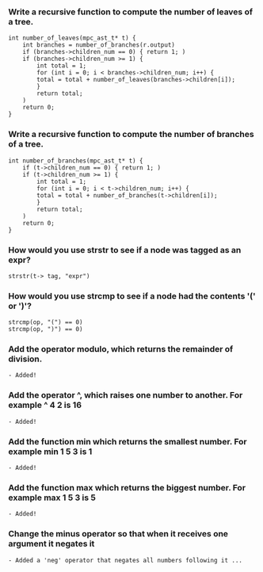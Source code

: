 ### Write a recursive function to compute the number of leaves of a tree.
	int number_of_leaves(mpc_ast_t* t) {
		int branches = number_of_branches(r.output)
		if (branches->children_num == 0) { return 1; )
		if (branches->children_num >= 1) {
			int total = 1;
			for (int i = 0; i < branches->children_num; i++) {
			total = total + number_of_leaves(branches->children[i]);
			}
			return total;
		)
		return 0;
	}


### Write a recursive function to compute the number of branches of a tree.
	int number_of_branches(mpc_ast_t* t) {
		if (t->children_num == 0) { return 1; )
		if (t->children_num >= 1) {
			int total = 1;
			for (int i = 0; i < t->children_num; i++) {
			total = total + number_of_branches(t->children[i]);
			}
			return total;
		)
		return 0;
	}

### How would you use strstr to see if a node was tagged as an expr?
	strstr(t-> tag, "expr")


### How would you use strcmp to see if a node had the contents '(' or ')'?
	strcmp(op, "(") == 0)
	strcmp(op, ")") == 0)

### Add the operator modulo, which returns the remainder of division.
	- Added!

### Add the operator ^, which raises one number to another.  For example ^ 4 2 is 16
	- Added!
	
### Add the function min which returns the smallest number. For example min 1 5 3 is 1
	- Added!
	
### Add the function max which returns the biggest number.  For example max 1 5 3 is 5
	- Added!
	
### Change the minus operator so that when it receives one argument it negates it
	- Added a 'neg' operator that negates all numbers following it ...